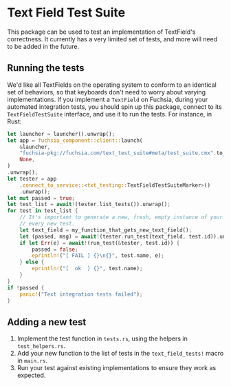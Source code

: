 # Text Field Test Suite

This package can be used to test an implementation of TextField's correctness. It currently has a very limited set of tests, and more will need to be added in the future.

## Running the tests

We'd like all TextFields on the operating system to conform to an identical set of behaviors, so that keyboards don't need to worry about varying implementations. If you implement a `TextField` on Fuchsia, during your automated integration tests, you should spin up this package, connect to its `TextFieldTestSuite` interface, and use it to run the tests. For instance, in Rust:

```rs
let launcher = launcher().unwrap();
let app = fuchsia_component::client::launch(
    &launcher,
    "fuchsia-pkg://fuchsia.com/text_test_suite#meta/test_suite.cmx".to_string(),
    None,
)
.unwrap();
let tester = app
    .connect_to_service::<txt_testing::TextFieldTestSuiteMarker>()
    .unwrap();
let mut passed = true;
let test_list = await!(tester.list_tests()).unwrap();
for test in test_list {
    // It's important to generate a new, fresh, empty instance of your TextField for
    // every new test.
    let text_field = my_function_that_gets_new_text_field();
    let (passed, msg) = await!(tester.run_test(text_field, test.id)).unwrap();
    if let Err(e) = await!(run_test(&tester, test.id)) {
        passed = false;
        eprintln!("[ FAIL ] {}\n{}", test.name, e);
    } else {
        eprintln!("[  ok  ] {}", test.name);
    }
}
if !passed {
    panic!("Text integration tests failed");
}
```

## Adding a new test

1. Implement the test function in `tests.rs`, using the helpers in `test_helpers.rs`.
2. Add your new function to the list of tests in the `text_field_tests!` macro in `main.rs`.
3. Run your test against existing implementations to ensure they work as expected.
